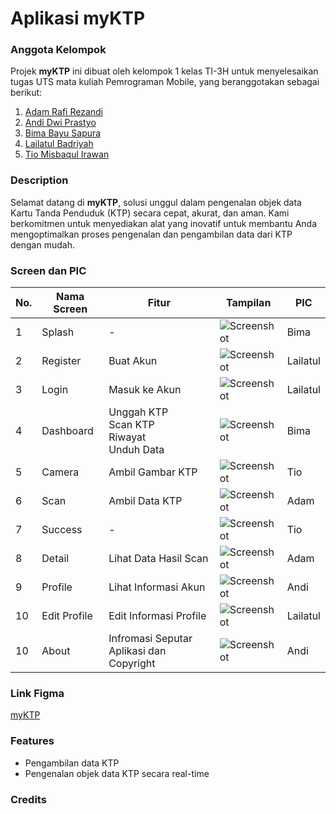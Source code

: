 
# **Aplikasi myKTP**

### **Anggota Kelompok**

Projek **myKTP** ini dibuat oleh kelompok 1 kelas TI-3H untuk menyelesaikan tugas UTS mata kuliah Pemrograman Mobile, yang beranggotakan sebagai berikut:

1. [Adam Rafi Rezandi](https://github.com/AdamPoi)
2. [Andi Dwi Prastyo](https://github.com/andidprastyo)
3. [Bima Bayu Sapura](https://github.com/BimaBayuUWUUU)
4. [Lailatul Badriyah](https://github.com/lailatulbadriyah24)
5. [Tio Misbaqul Irawan](https://github.com/indmind)

### **Description**

Selamat datang di **myKTP**, solusi unggul dalam pengenalan objek data Kartu Tanda Penduduk (KTP) secara cepat, akurat, dan aman. Kami berkomitmen untuk menyediakan alat yang inovatif untuk membantu Anda mengoptimalkan proses pengenalan dan pengambilan data dari KTP dengan mudah.

### **Screen dan PIC**

| No. | Nama Screen | Fitur                                                    | Tampilan                                   |PIC| 
| --- | ----------- | ---------------------------------------------------------|--------------------------------------------|---|
| 1   | Splash      | -                                                        |![Screenshot](./docs/splash_screen.png)     |Bima
| 2   | Register    | Buat Akun                                                |![Screenshot](./docs/register_screen.png)   |Lailatul|
| 3   | Login       | Masuk ke Akun                                            |![Screenshot](./docs/login_screen.png)      |Lailatul|
| 4   | Dashboard   | Unggah KTP <br/> Scan KTP <br/> Riwayat <br/> Unduh Data |![Screenshot](./docs/home_screen.png)       |Bima|
| 5   | Camera      | Ambil Gambar KTP                                         |![Screenshot](./docs/scan_screen.png)       |Tio|
| 6   | Scan        | Ambil Data KTP                                           |![Screenshot](./docs/scan_result_screen.png)|Adam|
| 7   | Success     | -                                                        |![Screenshot](./docs/success_screen.png)    |Tio|
| 8   | Detail      | Lihat Data Hasil Scan                                    |![Screenshot](./docs/detail_screen.png)     |Adam|
| 9   | Profile     | Lihat Informasi Akun                                     |![Screenshot](./docs/profile_screen.png)    |Andi|
| 10  | Edit Profile       | Edit Informasi Profile                            |![Screenshot](./docs/edit_profile_page.png) |Lailatul|
| 10  | About       | Infromasi Seputar Aplikasi dan Copyright                 |![Screenshot](./docs/about_screen.png)      |Andi|

### **Link Figma**

[myKTP](https://www.figma.com/file/wPNvGmFh1RK1XG6IFo5pbW/Desain-UI?type=design&node-id=1-44797&mode=design&t=Ba2hSdCxFDb6XYsN-0)

### **Features**

- Pengambilan data KTP
- Pengenalan objek data KTP secara real-time

### **Credits**

